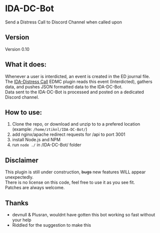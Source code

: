 # IDA-DC-Bot

Send a Distress Call to Discord Channel when called upon

## Version  
Version 0.10  

## What it does:  
Whenever a user is interdicted, an event is created in the ED journal file.  
The [IDA-Distress Call](https://github.com/ZTiKnl/IDA-Distress-Call) EDMC plugin reads this event (Interdicted), gathers data, and pushes JSON formatted data to the IDA-DC-Bot.  
Data sent to the IDA-DC-Bot is processed and posted on a dedicated Discord channel.  

## How to use:  
1. Clone the repo, or download and unzip to to a prefered location  
   (example: `/home/ztiknl/IDA-DC-Bot/`)  
2. add nginx/apache redirect requests for /api to port 3001
3. install Node.js and NPM
4. run `node ./` in /IDA-DC-Bot/ folder

## Disclaimer
This plugin is still under construction, ~~bugs~~ new features WILL appear unexpectedly.  
There is no license on this code, feel free to use it as you see fit.  
Patches are always welcome.  

## Thanks
- devnull & Plusran, wouldnt have gotten this bot working so fast without your help  
- Riddled for the suggestion to make this
